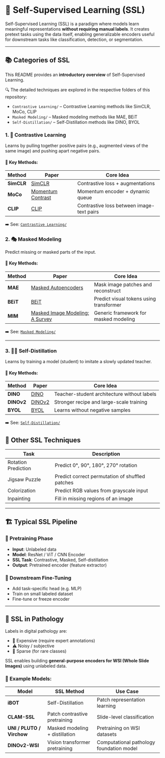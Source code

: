 # 🧠 Self-Supervised Learning (SSL)

Self-Supervised Learning (SSL) is a paradigm where models learn meaningful representations **without requiring manual labels**. It creates pretext tasks using the data itself, enabling generalizable encoders useful for downstream tasks like classification, detection, or segmentation.

---

## 📚 Categories of SSL

This README provides an **introductory overview** of Self-Supervised Learning.

🔍 The detailed techniques are explored in the respective folders of this repository:

- `Contrastive Learning/` – Contrastive Learning methods like SimCLR, MoCo, CLIP
- `Masked Modeling/` – Masked modeling methods like MAE, BEiT
- `Self-Distillation/` – Self-Distillation methods like DINO, BYOL


### 1. 🔄 Contrastive Learning

Learns by pulling together positive pairs (e.g., augmented views of the same image) and pushing apart negative pairs.

#### 🔑 Key Methods:

| Method | Paper | Core Idea |
|--------|-------|-----------|
| **SimCLR** | [SimCLR](https://arxiv.org/abs/2002.05709) | Contrastive loss + augmentations |
| **MoCo** | [Momentum Contrast](https://arxiv.org/abs/1911.05722) | Momentum encoder + dynamic queue |
| **CLIP** | [CLIP](https://arxiv.org/abs/2103.00020) | Contrastive loss between image-text pairs |

➡️ See: [`Contrastive Learning/`](Histopathology_foundation_models/Contrastive%20Learning/)


### 2. 🎭 Masked Modeling

Predict missing or masked parts of the input.

#### 🔑 Key Methods:

| Method | Paper | Core Idea |
| --- | --- | --- |
| **MAE** | [Masked Autoencoders](https://arxiv.org/abs/2111.06377) | Mask image patches and reconstruct |
| **BEiT** | [BEiT](https://arxiv.org/abs/2106.08254) | Predict visual tokens using transformer |
| **MIM** | [Masked Image Modeling: A Survey](https://arxiv.org/abs/2408.06687) | Generic framework for masked modeling |

➡️ See: [`Masked Modeling/`](Histopathology_foundation_models/Masked%20Modeling/)

---

### 3. 🧑‍🏫 Self-Distillation

Learns by training a model (student) to imitate a slowly updated teacher.

#### 🔑 Key Methods:

| Method | Paper | Core Idea |
| --- | --- | --- |
| **DINO** | [DINO](https://arxiv.org/abs/2104.14294) | Teacher-student architecture without labels |
| **DINOv2** | [DINOv2](https://arxiv.org/abs/2304.07193) | Stronger recipe and large-scale training |
| **BYOL** | [BYOL](https://arxiv.org/abs/2006.07733) | Learns without negative samples |

➡️ See: [`Self-Distillation/`](Histopathology_foundation_models/Self-Distillation/)

## 🧩 Other SSL Techniques

| Task | Description |
|------|-------------|
| Rotation Prediction | Predict 0°, 90°, 180°, 270° rotation |
| Jigsaw Puzzle | Predict correct permutation of shuffled patches |
| Colorization | Predict RGB values from grayscale input |
| Inpainting | Fill in missing regions of an image |

---

## 🏗️ Typical SSL Pipeline

### 🔧 Pretraining Phase

- **Input**: Unlabeled data
- **Model**: ResNet / ViT / CNN Encoder
- **SSL Task**: Contrastive, Masked, Self-distillation
- **Output**: Pretrained encoder (feature extractor)

### 🎯 Downstream Fine-Tuning

- Add task-specific head (e.g. MLP)
- Train on small labeled dataset
- Fine-tune or freeze encoder

---

## 🔬 SSL in Pathology

Labels in digital pathology are:

- 💸 Expensive (require expert annotations)
- ⚠️ Noisy / subjective
- 🧩 Sparse (for rare classes)

SSL enables building **general-purpose encoders for WSI (Whole Slide Images)** using unlabeled data.

### 🧪 Example Models:

| Model | SSL Method | Use Case |
|--------|------------|----------|
| **iBOT** | Self-Distillation | Patch representation learning |
| **CLAM-SSL** | Patch contrastive pretraining | Slide-level classification |
| **UNI / PLUTO / Virchow** | Masked modeling + distillation | Pretraining on WSI datasets |
| **DINOv2-WSI** | Vision transformer pretraining | Computational pathology foundation model |



